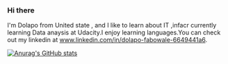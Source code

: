 ### Hi there

I'm Dolapo from United state , and I like to learn about IT ,infacr currently learning Data anaysis at Udacity.I enjoy learning languages.You can check out my linkedin at www.linkedin.com/in/dolapo-fabowale-6649441a6.

[![Anurag's GitHub stats](https://github-readme-stats.vercel.app/api?username=Precious2003)](https://github.com/Precious2003/github-readme-stats)

